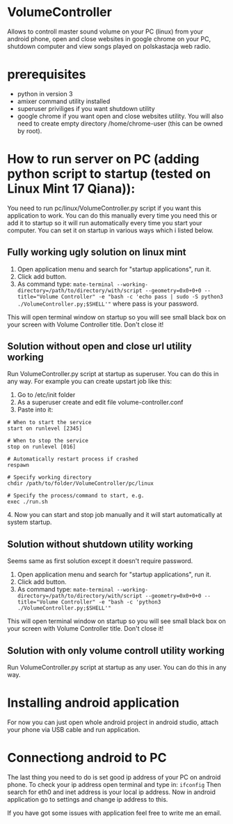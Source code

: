 # VolumeController
Allows to controll master sound volume on your PC (linux) from your android phone, open and close websites in google chrome on your PC, shutdown computer and view songs played on polskastacja web radio.

# prerequisites
- python in version 3
- amixer command utility installed
- superuser priviliges if you want shutdown utility
- google chrome if you want open and close websites utility. You will also need to create empty directory /home/chrome-user (this can be owned by root).

# How to run server on PC (adding python script to startup (tested on Linux Mint 17 Qiana)):

You need to run pc/linux/VolumeController.py script if you want this application to work. You can do this manually every time you need this or add it to startup so it will run automatically every time you start your computer. You can set it on startup in various ways which i listed below.

## Fully working ugly solution on linux mint
1. Open application menu and search for "startup  applications", run it.
2. Click add button.
3. As command type: `mate-terminal --working-directory=/path/to/directory/with/script --geometry=0x0+0+0 --title="Volume Controller" -e "bash -c 'echo pass | sudo -S python3 ./VolumeController.py;$SHELL'"` where pass is your password.

This will open terminal window on startup so you will see small black box on your screen with Volume Controller title. Don't close it!

## Solution without open and close url utility working
Run VolumeController.py script at startup as superuser. You can do this in any way. For example you can create upstart job like this:

1. Go to /etc/init folder
2. As a superuser create and edit file volume-controller.conf
3. Paste into it:
```
# When to start the service
start on runlevel [2345]

# When to stop the service
stop on runlevel [016]

# Automatically restart process if crashed
respawn

# Specify working directory
chdir /path/to/folder/VolumeController/pc/linux

# Specify the process/command to start, e.g.
exec ./run.sh
```
4\. Now you can start and stop job manually and it will start automatically at system startup.

## Solution without shutdown utility working
Seems same as first solution except it doesn't require password.

1. Open application menu and search for "startup  applications", run it.
2. Click add button.
3. As command type: `mate-terminal --working-directory=/path/to/directory/with/script --geometry=0x0+0+0 --title="Volume Controller" -e "bash -c 'python3 ./VolumeController.py;$SHELL'"`

This will open terminal window on startup so you will see small black box on your screen with Volume Controller title. Don't close it!

## Solution with only volume controll utility working
Run VolumeController.py script at startup as any user. You can do this in any way.

# Installing android application
For now you can just open whole android project in android studio, attach your phone via USB cable and run application.

# Connectiong android to PC
The last thing you need to do is set good ip address of your PC on android phone. To check your ip address open terminal and type in:
`ifconfig`
Then search for eth0 and inet address is your local ip address. Now in android application go to settings and change ip address to this.

If you have got some issues with application feel free to write me an email.
